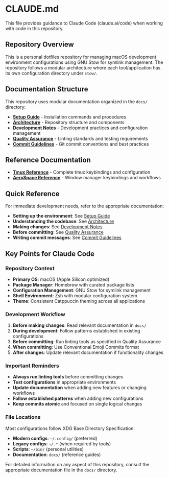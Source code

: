 # CLAUDE.md

This file provides guidance to Claude Code (claude.ai/code) when working
with code in this repository.

## Repository Overview

This is a personal dotfiles repository for managing macOS development
environment configurations using GNU Stow for symlink management. The
repository follows a modular architecture where each tool/application has its
own configuration directory under `stow/`.

## Documentation Structure

This repository uses modular documentation organized in the `docs/` directory:

- **[Setup Guide](docs/setup-guide.md)** - Installation commands and procedures
- **[Architecture](docs/architecture.md)** - Repository structure and components
- **[Development Notes](docs/development-notes.md)** - Development practices
  and configuration management
- **[Quality Assurance](docs/quality-assurance.md)** - Linting standards and
  testing requirements
- **[Commit Guidelines](docs/commit-guidelines.md)** - Git commit conventions
  and best practices

## Reference Documentation

- **[Tmux Reference](docs/tmux-reference.md)** - Complete tmux keybindings
  and configuration
- **[AeroSpace Reference](docs/aerospace-reference.md)** - Window manager
  keybindings and workflows

## Quick Reference

For immediate development needs, refer to the appropriate documentation:

- **Setting up the environment**: See [Setup Guide](docs/setup-guide.md)
- **Understanding the codebase**: See [Architecture](docs/architecture.md)
- **Making changes**: See [Development Notes](docs/development-notes.md)
- **Before committing**: See [Quality Assurance](docs/quality-assurance.md)
- **Writing commit messages**: See [Commit Guidelines](docs/commit-guidelines.md)

## Key Points for Claude Code

### Repository Context

- **Primary OS**: macOS (Apple Silicon optimized)
- **Package Manager**: Homebrew with curated package lists
- **Configuration Management**: GNU Stow for symlink management
- **Shell Environment**: Zsh with modular configuration system
- **Theme**: Consistent Catppuccin theming across all applications

### Development Workflow

1. **Before making changes**: Read relevant documentation in `docs/`
2. **During development**: Follow patterns established in existing configurations
3. **Before committing**: Run linting tools as specified in Quality Assurance
4. **When committing**: Use Conventional Emoji Commits format
5. **After changes**: Update relevant documentation if functionality changes

### Important Reminders

- **Always run linting tools** before committing changes
- **Test configurations** in appropriate environments
- **Update documentation** when adding new features or changing workflows
- **Follow established patterns** when adding new configurations
- **Keep commits atomic** and focused on single logical changes

### File Locations

Most configurations follow XDG Base Directory Specification:

- **Modern configs**: `~/.config/` (preferred)
- **Legacy configs**: `~/.*` (when required by tools)
- **Scripts**: `~/bin/` (personal utilities)
- **Documentation**: `docs/` (reference guides)

For detailed information on any aspect of this repository, consult the
appropriate documentation file in the `docs/` directory.
